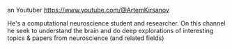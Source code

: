 an Youtuber
https://www.youtube.com/@ArtemKirsanov

He's a computational neuroscience student and researcher. On this channel he seek to understand the brain and do deep explorations of interesting topics & papers from neuroscience (and related fields)

